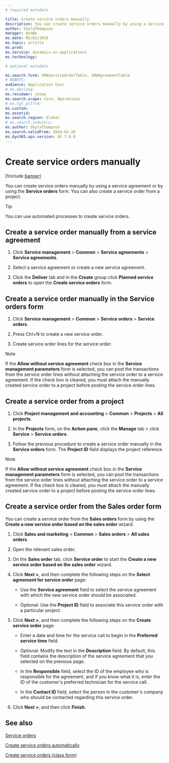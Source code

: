```yaml
---
# required metadata

title: Create service orders manually   
description: You can create service orders manually by using a service agreement or by using the **Service orders** form. 
author: ShylaThompson
manager: AnnBe
ms.date: 05/01/2018
ms.topic: article
ms.prod: 
ms.service: dynamics-ax-applications
ms.technology: 

# optional metadata

ms.search.form: SMAServiceOrderTable, SMAAgreementTable
# ROBOTS: 
audience: Application User
# ms.devlang: 
ms.reviewer: josaw
ms.search.scope: Core, Operations
# ms.tgt_pltfrm: 
ms.custom: 
ms.assetid: 
ms.search.region: Global
# ms.search.industry: 
ms.author: ShylaThompson
ms.search.validFrom: 2016-02-28
ms.dyn365.ops.version: AX 7.0.0
---
```


# Create service orders manually    

[!include [banner](../includes/banner.md)]


You can create service orders manually by using a service agreement or by using the **Service orders** form. You can also create a service order from a project.

> [!TIP]
> <P>You can use automated processes to create service orders. 

## Create a service order manually from a service agreement

1.  Click **Service management** \> **Common** \> **Service agreements** \> **Service agreements**.

2.  Select a service agreement or create a new service agreement.

3.  Click the **Deliver** tab and in the **Create** group click **Planned service orders** to open the **Create service orders** form.

## Create a service order manually in the Service orders form

1.  Click **Service management** \> **Common** \> **Service orders** \> **Service orders**.

2.  Press Ctrl+N to create a new service order.

3.  Create service order lines for the service order.

> [!NOTE]
> <P>If the <STRONG>Allow without service agreement</STRONG> check box in the <STRONG>Service management parameters</STRONG> form is selected, you can post the transactions from the service order lines without attaching the service order to a service agreement. If the check box is cleared, you must attach the manually created service order to a project before posting the service order lines.</P>

## Create a service order from a project

1.  Click **Project management and accounting** \> **Common** \> **Projects** \> **All projects**.

2.  In the **Projects** form, on the **Action pane**, click the **Manage** tab \> click **Service** \> **Service orders**.

3.  Follow the previous procedure to create a service order manually in the **Service orders** form. The **Project ID** field displays the project reference.

> [!NOTE]
> <P>If the <STRONG>Allow without service agreement</STRONG> check box in the <STRONG>Service management parameters</STRONG> form is selected, you can post the transactions from the service order lines without attaching the service order to a service agreement. If the check box is cleared, you must attach the manually created service order to a project before posting the service order lines.</P>

## Create a service order from the Sales order form

You can create a service order from the **Sales orders** form by using the **Create a new service order based on the sales order** wizard.

1.  Click **Sales and marketing** \> **Common** \> **Sales orders** \> **All sales orders**.

2.  Open the relevant sales order.

3.  On the **Sales order** tab, click **Service order** to start the **Create a new service order based on the sales order** wizard.

4.  Click **Next \>**, and then complete the following steps on the **Select agreement for service order** page:
    
      - Use the **Service agreement** field to select the service agreement with which the new service order should be associated.
    
      - Optional: Use the **Project ID** field to associate this service order with a particular project.

5.  Click **Next \>**, and then complete the following steps on the **Create service order** page:
    
      - Enter a date and time for the service call to begin in the **Preferred service time** field.
    
      - Optional: Modify the text in the **Description** field. By default, this field contains the description of the service agreement that you selected on the previous page.
    
      - In the **Responsible** field, select the ID of the employee who is responsible for the agreement, and if you know what it is, enter the ID of the customer's preferred technician for the service call.
    
      - In the **Contact ID** field, select the person in the customer's company who should be contacted regarding this service order.

6.  Click **Next \>**, and then click **Finish**.


## See also

[Service orders](service-orders.md)

[Create service orders automatically](create-service-orders-automatically.md)

[Create service orders (class form)](https://technet.microsoft.com/en-us/library/aa553901\(v=ax.60\)) 

